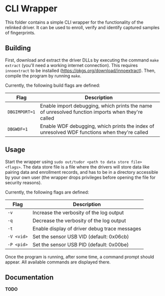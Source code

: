 # CLI Wrapper
This folder contains a simple CLI wrapper for the functionality of the relinked
driver. It can be used to enroll, verify and identify captured samples of fingerprints.

## Building
First, download and extract the driver DLLs by executing the command `make
extract` (you'll need a working internet connection). This requires
`innoextract` to be installed (https://pkgs.org/download/innoextract). Then,
compile the program by running `make`. 

Currently, the following build flags are defined:

Flag | Description
----- | ---------------------------
`DBGIMPORT=1` | Enable import debugging, which prints the name of unresolved function imports when they're called
`DBGWDF=1` | Enable WDF debugging, which prints the index of unresolved WDF functions when they're called

## Usage
Start the wrapper using `sudo out/tudor <path to data store file> <flags>`. The
data store file is a file where the drivers will store data like pairing data
and enrollment records, and has to be in a directory accessible by your own user
(the wrapper drops privileges before opening the file for security reasons).

Currently, the following flags are defined:

Flag | Description
----- | ---------------------------
`-v` | Increase the verbosity of the log output
`-q` | Decrease the verbosity of the log output
`-t` | Enable display of driver debug trace messages
`-V <vid>` | Set the sensor USB VID (default: 0x06cb)
`-P <pid>` | Set the sensor USB PID (default: 0x00be)

Once the program is running, after some time, a command prompt should appear.
All available commands are displayed there.

## Documentation
**TODO**